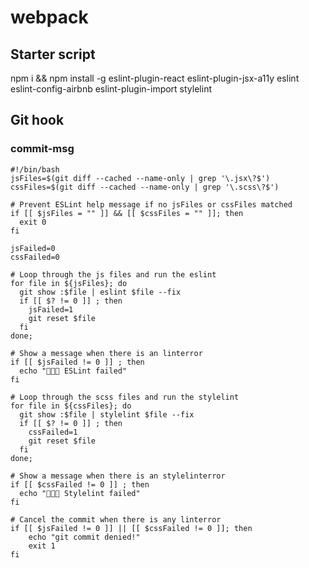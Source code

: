 # webpack

## Starter script
npm i && npm install -g eslint-plugin-react eslint-plugin-jsx-a11y eslint eslint-config-airbnb eslint-plugin-import stylelint

## Git hook
### commit-msg

```
#!/bin/bash
jsFiles=$(git diff --cached --name-only | grep '\.jsx\?$')
cssFiles=$(git diff --cached --name-only | grep '\.scss\?$')

# Prevent ESLint help message if no jsFiles or cssFiles matched
if [[ $jsFiles = "" ]] && [[ $cssFiles = "" ]]; then
  exit 0
fi

jsFailed=0
cssFailed=0

# Loop through the js files and run the eslint
for file in ${jsFiles}; do
  git show :$file | eslint $file --fix
  if [[ $? != 0 ]] ; then
    jsFailed=1
    git reset $file
  fi
done;

# Show a message when there is an linterror
if [[ $jsFailed != 0 ]] ; then
  echo "🚫🚫🚫 ESLint failed"
fi

# Loop through the scss files and run the stylelint
for file in ${cssFiles}; do
  git show :$file | stylelint $file --fix
  if [[ $? != 0 ]] ; then
    cssFailed=1
    git reset $file
  fi
done;

# Show a message when there is an stylelinterror
if [[ $cssFailed != 0 ]] ; then
  echo "🚫🚫🚫 Stylelint failed"
fi

# Cancel the commit when there is any linterror
if [[ $jsFailed != 0 ]] || [[ $cssFailed != 0 ]]; then
	echo "git commit denied!"
	exit 1
fi
```
